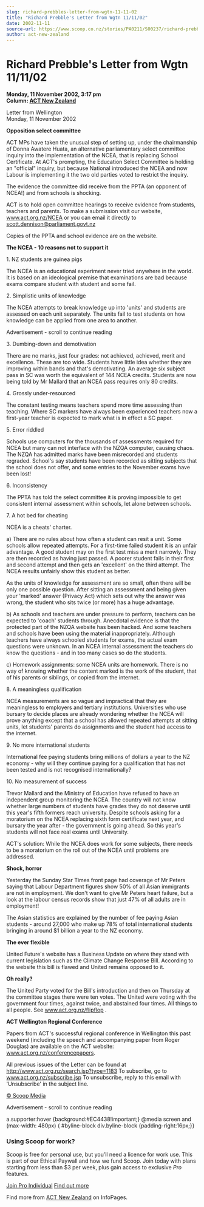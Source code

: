 ```yaml
---
slug: richard-prebbles-letter-from-wgtn-11-11-02
title: "Richard Prebble's Letter from Wgtn 11/11/02"
date: 2002-11-11
source-url: https://www.scoop.co.nz/stories/PA0211/S00237/richard-prebbles-letter-from-wgtn-111102.htm
author: act-new-zealand
---
```

Richard Prebble's Letter from Wgtn 11/11/02
===========================================

**Monday, 11 November 2002, 3:17 pm**  
**Column: [ACT New Zealand](https://info.scoop.co.nz/ACT_New_Zealand)**

Letter from Wellington  
Monday, 11 November 2002

**Opposition select committee**

ACT MPs have taken the unusual step of setting up, under the chairmanship of Donna Awatere Huata, an alternative parliamentary select committee inquiry into the implementation of the NCEA, that is replacing School Certificate. At ACT's prompting, the Education Select Committee is holding an "official" inquiry, but because National introduced the NCEA and now Labour is implementing it the two old parties voted to restrict the inquiry.

The evidence the committee did receive from the PPTA (an opponent of NCEA!) and from schools is shocking.

ACT is to hold open committee hearings to receive evidence from students, teachers and parents. To make a submission visit our website, www.act.org.nz/NCEA or you can email it directly to scott.dennison@parliament.govt.nz

Copies of the PPTA and school evidence are on the website.

**The NCEA - 10 reasons not to support it**

1\. NZ students are guinea pigs

The NCEA is an educational experiment never tried anywhere in the world. It is based on an ideological premise that examinations are bad because exams compare student with student and some fail.

2\. Simplistic units of knowledge

The NCEA attempts to break knowledge up into 'units' and students are assessed on each unit separately. The units fail to test students on how knowledge can be applied from one area to another.

Advertisement - scroll to continue reading





3\. Dumbing-down and demotivation

There are no marks, just four grades: not achieved, achieved, merit and excellence. These are too wide. Students have little idea whether they are improving within bands and that's demotivating. An average six subject pass in SC was worth the equivalent of 144 NCEA credits. Students are now being told by Mr Mallard that an NCEA pass requires only 80 credits.

4\. Grossly under-resourced

The constant testing means teachers spend more time assessing than teaching. Where SC markers have always been experienced teachers now a first-year teacher is expected to mark what is in effect a SC paper.

5\. Error riddled

Schools use computers for the thousands of assessments required for NCEA but many can not interface with the NZQA computer, causing chaos. The NZQA has admitted marks have been misrecorded and students regraded. School's say students have been recorded as sitting subjects that the school does not offer, and some entries to the November exams have been lost!

6\. Inconsistency

The PPTA has told the select committee it is proving impossible to get consistent internal assessment within schools, let alone between schools.

7\. A hot bed for cheating

NCEA is a cheats' charter.

a) There are no rules about how often a student can resit a unit. Some schools allow repeated attempts. For a first-time failed student it is an unfair advantage. A good student may on the first test miss a merit narrowly. They are then recorded as having just passed. A poorer student fails in their first and second attempt and then gets an 'excellent' on the third attempt. The NCEA results unfairly show this student as better.

As the units of knowledge for assessment are so small, often there will be only one possible question. After sitting an assessment and being given your 'marked' answer (Privacy Act) which sets out why the answer was wrong, the student who sits twice (or more) has a huge advantage.

b) As schools and teachers are under pressure to perform, teachers can be expected to 'coach' students through. Anecdotal evidence is that the protected part of the NZQA website has been hacked. And some teachers and schools have been using the material inappropriately. Although teachers have always schooled students for exams, the actual exam questions were unknown. In an NCEA internal assessment the teachers do know the questions - and in too many cases so do the students.

c) Homework assignments: some NCEA units are homework. There is no way of knowing whether the content marked is the work of the student, that of his parents or siblings, or copied from the internet.

8\. A meaningless qualification

NCEA measurements are so vague and impractical that they are meaningless to employers and tertiary institutions. Universities who use bursary to decide places are already wondering whether the NCEA will prove anything except that a school has allowed repeated attempts at sitting units, let students' parents do assignments and the student had access to the internet.

9\. No more international students

International fee paying students bring millions of dollars a year to the NZ economy - why will they continue paying for a qualification that has not been tested and is not recognised internationally?

10\. No measurement of success

Trevor Mallard and the Ministry of Education have refused to have an independent group monitoring the NCEA. The country will not know whether large numbers of students have grades they do not deserve until this year's fifth formers reach university. Despite schools asking for a moratorium on the NCEA replacing sixth form certificate next year, and bursary the year after - the government is going ahead. So this year's students will not face real exams until University.

ACT's solution: While the NCEA does work for some subjects, there needs to be a moratorium on the roll out of the NCEA until problems are addressed.

**Shock, horror**

Yesterday the Sunday Star Times front page had coverage of Mr Peters saying that Labour Department figures show 50% of all Asian immigrants are not in employment. We don't want to give Mr Peters heart failure, but a look at the labour census records show that just 47% of all adults are in employment!

The Asian statistics are explained by the number of fee paying Asian students - around 27,000 who make up 78% of total international students bringing in around $1 billion a year to the NZ economy.

**The ever flexible**

United Future's website has a Business Update on where they stand with current legislation such as the Climate Change Response Bill. According to the website this bill is flawed and United remains opposed to it.

**Oh really?**

The United Party voted for the Bill's introduction and then on Thursday at the committee stages there were ten votes. The United were voting with the government four times, against twice, and abstained four times. All things to all people. See www.act.org.nz/flipflop .

**ACT Wellington Regional Conference**

Papers from ACT's successful regional conference in Wellington this past weekend (including the speech and accompanying paper from Roger Douglas) are available on the ACT website: www.act.org.nz/conferencepapers.

All previous issues of the Letter can be found at http://www.act.org.nz/search.jsp?type=1183 To subscribe, go to www.act.org.nz/subscribe.jsp To unsubscribe, reply to this email with 'Unsubscribe' in the subject line.

  

[© Scoop Media](http://www.scoop.co.nz/about/terms.html)  

Advertisement - scroll to continue reading



a.supporter:hover {background:#EC4438!important;} @media screen and (max-width: 480px) { #byline-block div.byline-block {padding-right:16px;}}

### Using Scoop for work?

Scoop is free for personal use, but you’ll need a licence for work use. This is part of our Ethical Paywall and how we fund Scoop. Join today with plans starting from less than $3 per week, plus gain access to exclusive _Pro_ features.  
  
[Join Pro Individual](https://pro.scoop.co.nz/Individual/?from=ProIn24) [Find out more](https://pro.scoop.co.nz/using-scoop-for-work/?from=ProIn24)

Find more from [ACT New Zealand](https://info.scoop.co.nz/ACT_New_Zealand) on InfoPages.